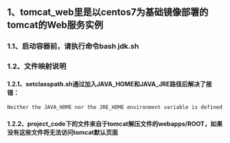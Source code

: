 ## 1、tomcat_web里是以centos7为基础镜像部署的tomcat的Web服务实例  

### 1.1、启动容器前，请执行命令bash jdk.sh  

### 1.2、文件映射说明  

#### 1.2.1、setclasspath.sh通过加入JAVA_HOME和JAVA_JRE路径后解决了报错：  

```bash
Neither the JAVA_HOME nor the JRE_HOME environment variable is defined At least one of these environment variable is needed to run this program
```  

#### 1.2.2、project_code下的文件来自于tomcat解压文件的webapps/ROOT，如果没有这些文件将无法访问tomcat默认页面
